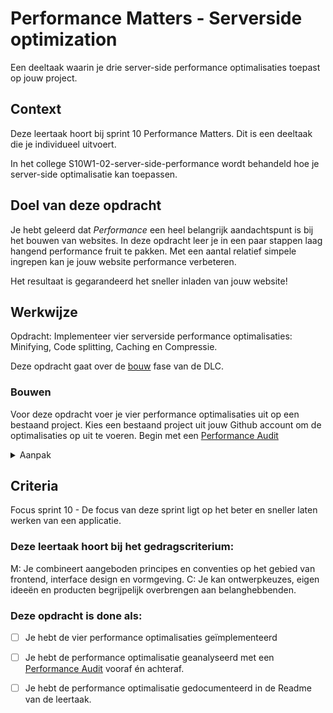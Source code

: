 
# Performance Matters - Serverside optimization

Een deeltaak waarin je drie server-side performance optimalisaties toepast op jouw project.

## Context

Deze leertaak hoort bij sprint 10 Performance Matters. Dit is een deeltaak die je individueel uitvoert.

In het college S10W1-02-server-side-performance wordt behandeld hoe je server-side optimalisatie kan toepassen.



## Doel van deze opdracht

Je hebt geleerd dat *Performance* een heel belangrijk aandachtspunt is bij het bouwen van websites. In deze opdracht leer je in een paar stappen laag hangend performance fruit te pakken. Met een aantal relatief simpele ingrepen kan je jouw website performance verbeteren. 

Het resultaat is gegarandeerd het sneller inladen van jouw website!

## Werkwijze

Opdracht: Implementeer vier serverside performance optimalisaties: Minifying, Code splitting, Caching en Compressie.


Deze opdracht gaat over de [bouw](#bouwen) fase van de DLC.



### Bouwen

Voor deze opdracht voer je vier performance optimalisaties uit op een bestaand project. Kies een bestaand project uit jouw Github account om de optimalisaties op uit te voeren. Begin met een [Performance Audit](https://github.com/fdnd-task/performance-matters-performance-audit)


<details>
<summary>Aanpak</summary>

1. Minify jouw CSS door gebruik te maken van PostCSS (optioneel: minify ook je client-side javascript).
2. Pas handmatig code-splitting toe op client-side javascript bestanden zodat alleen zaken worden ingeladen die écht gebruikt worden.
3. Verstuur cache-control headers bij GET requests naar jouw website, kies beargumenteerd een max-age.
4. Pas compressie toe. (optioneel: kies de juiste compressie aan de hand van het request)

#### Materiaal bouwfase

- [How to minify CSS with Node.js @ benborgers.com](https://benborgers.com/posts/node-minify-css)
- [Code splitting @ MDN](https://developer.mozilla.org/en-US/docs/Glossary/Code_splitting)
- [Cache headers in Express js app @ Regbrain.com](https://regbrain.com/article/cache-headers-express-js)
- [Gzip compression with Node.js @ victorvr.com](https://www.victorvr.com/tutorial/compresion-gzip-con-nodejs)
- [Node.js compression middleware @ expressjs.com](http://expressjs.com/en/resources/middleware/compression.html)
- [Compression @ npmjs.com](https://www.npmjs.com/package/compression)

</details>



## Criteria

Focus sprint 10 - De focus van deze sprint ligt op het beter en sneller laten werken van een applicatie.

### Deze leertaak hoort bij het gedragscriterium:

M: Je combineert aangeboden principes en conventies op het gebied van frontend, interface design en vormgeving.
C: Je kan ontwerpkeuzes, eigen ideeën en producten begrijpelijk overbrengen aan belanghebbenden.

### Deze opdracht is done als:

- [ ] Je hebt de vier performance optimalisaties geïmplementeerd
- [ ] Je hebt de performance optimalisatie geanalyseerd met een [Performance Audit](https://github.com/fdnd-task/performance-matters-performance-audit) vooraf én achteraf.
- [ ] Je hebt de performance optimalisatie gedocumenteerd in de Readme van de leertaak.

